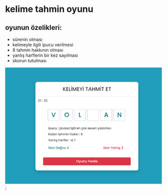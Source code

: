 # kelime tahmin oyunu
## oyunun özelikleri:
+ sürenin olması
+ kelimeyle ilgili ipucu verilmesi
+ 8 tahmin hakkının olması
+ yanlış harflerin bir kez sayılması
+ skorun tutulması


![resim](web23.png);
